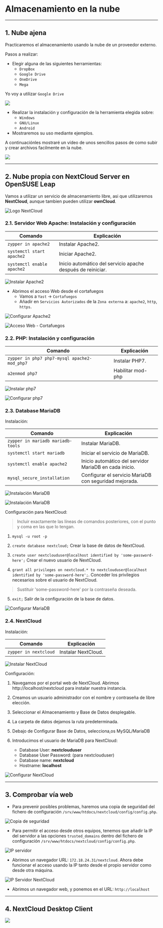 
# Almacenamiento en la nube

---

## 1. Nube ajena

Practicaremos el almacenamiento usando la nube de un proveedor externo.

Pasos a realizar:
* Elegir alguna de las siguientes herramientas:
  * `DropBox`
  * `Google Drive`
  * `OneDrive`
  * `Mega`

Yo voy a utilizar `Google Drive`

![](./images/.png)

* Realizar la instalación y configuración de la herramienta elegida sobre:
  * `Windows`
  * `GNU/Linux`
  * `Android`
* Mostraremos su uso mediante ejemplos.

A continuaciónles mostraré un vídeo de unos sencillos pasos de como subir y crear archivos facilmente en la nube.

![](./images/.png)

---

## 2. Nube propia con NextCloud Server en OpenSUSE Leap

Vamos a utilizar un servicio de almacenamiento libre, asi que utilizaremos **NextCloud**, aunque tambien pueden utilizar **ownCloud**.

![Logo NextCloud](./images/nextcloud.png)

### 2.1. Servidor Web Apache: Instalación y configuración

Comando | Explicación
------- | -----------
`zypper in apache2` | Instalar Apache2.
`systemctl start apache2` | Iniciar Apache2.
`systemctl enable apache2` | Inicio automático del servicio apache después de reiniciar.

![Instalar Apache2](./images/install-apache2.png)

* Abrimos el acceso Web desde el cortafuegos
  * Vamos a `Yast` -> `Cortafuegos`
  * Añadir en `Servicios Autorizados` de la `Zona externa` a: `apache2`, `http`, `https`.

![Configurar Apache2](./images/configure-apache2.png)

![Acceso Web - Cortafuegos](./images/cortafuegos.png)

### 2.2. PHP: Instalación y configuración

Comando | Explicación
------- | -----------
`zypper in php7 php7-mysql apache2-mod_php7` | Instalar PHP7.
`a2enmod php7` | Habilitar mod-php

![Instalar php7](./images/install-php7.png)

![Configurar php7](./images/configure-php7.png)

### 2.3. Database MariaDB

Instalación:

Comando | Explicación
------- | -----------
`zypper in mariadb mariadb-tools` | Instalar MariaDB.
`systemctl start mariadb` | Iniciar el servicio de MariaDB.
`systemctl enable apache2` | Inicio automático del servidor MariaDB en cada inicio.
`mysql_secure_installation` | Configurar el servicio MariaDB con seguridad mejorada.

![Instalación MariaDB](./images/install1-mariadb.png)

![Instalación MariaDB](./images/install2-mariadb.png)

Configuración para NextCloud:

> Incluir exactamente las líneas de comandos posteriores, con el punto y coma en las que lo tengan.

1. `mysql -u root -p`

2. `create database nextcloud;` Crear la base de datos de NextCloud.

3. `create user nextclouduser@localhost identified by 'some-password-here';` Crear el nuevo usuario de NextCloud.

4. `grant all privileges on nextcloud.* to nextclouduser@localhost identified by 'some-password-here';`. Conceder los privilegios necesarios sobre el usuario de NextCloud.

> Sustituir 'some-password-here' por la contraseña deseada.

5. `exit;` Salir de la configuración de la base de datos.

![Configurar MariaDB](./images/configure-mariadb.png)

### 2.4. NextCloud

Instalación:

Comando | Explicación
------- | -----------
`zypper in nextcloud` | Instalar NextCloud.

![Instalar NextCloud](./images/install-nextcloud.png)

Configuración:

1. Navegamos por el portal web de NextCloud. Abrimos http://localhost/nextcloud para instalar nuestra instancia.

2. Creamos un usuario administrador con el nombre y contraseña de libre elección.

3. Seleccionar el Almacenamiento y Base de Datos desplegable.

4. La carpeta de datos dejamos la ruta predeterminada.

5. Debajo de Configurar Base de Datos, selecciona,os MySQL/MariaDB

6. Introducimos el usuario de MariaDB para NextCloud:
    - Database User: **nextclouduser**
    - Database User Password: (para nextclouduser)
    - Database name: **nextcloud**
    - Hostname: **localhost**

![Configurar NextCloud](./images/configure-nextcloud.png)

---

## 3. Comprobar vía web

* Para prevenir posibles problemas, haremos una copia de seguridad del fichero de configuración `/srv/www/htdocs/nextcloud/config/config.php`.

![Copia de seguridad](./images/copia-fichero.png)

* Para permitir el acceso desde otros equipos, tenemos que añadir la IP del servidor a las opciones `trusted_domains` dentro del fichero de configuración `/srv/www/htdocs/nextcloud/config/config.php`.

![IP servidor](./images/ip-domains.png)

* Abrimos un navegador URL: `172.18.24.31/nextcloud`. Ahora debe funcionar el acceso usando la IP tanto desde el propio servidor como desde otra máquina.

![IP Servidor NextCloud](./images/ip-funciona.png)

* Abrimos un navegador web, y ponemos en el URL: `http://localhost`

---

## 4. NextCloud Desktop Client



![](./images/.png)
